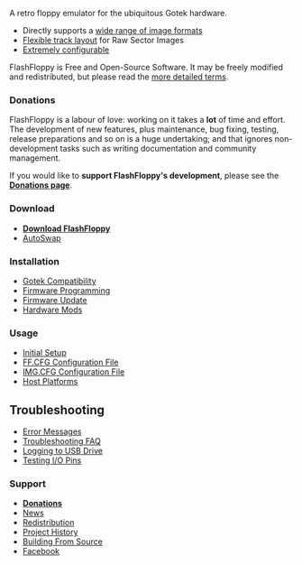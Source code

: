 A retro floppy emulator for the ubiquitous Gotek hardware.
- Directly supports a [wide range of image formats](Image-Formats)
- [Flexible track layout](Track-Layouts) for Raw Sector Images
- [Extremely configurable](FF.CFG-Configuration-File)

FlashFloppy is Free and Open-Source Software. It may be freely
modified and redistributed, but please read the [more detailed
terms](Redistribution).

### Donations

FlashFloppy is a labour of love: working on it takes a **lot** of time
and effort. The development of new features, plus maintenance, bug
fixing, testing, release preparations and so on is a huge undertaking;
and that ignores non-development tasks such as writing documentation
and community management.

If you would like to **support FlashFloppy's development**, please see
the [**Donations page**](Donations).

### Download
- [**Download FlashFloppy**](Downloads)
- [AutoSwap](https://github.com/keirf/FF_AutoSwap/wiki/Downloads)

### Installation
- [Gotek Compatibility](Gotek-Compatibility)
- [Firmware Programming](Firmware-Programming)
- [Firmware Update](Firmware-Update)
- [Hardware Mods](Hardware-Mods)

### Usage
- [Initial Setup](Initial-Setup)
- [FF.CFG Configuration File](FF.CFG-Configuration-File)
- [IMG.CFG Configuration File](IMG.CFG-Configuration-File)
- [Host Platforms](Host-Platforms)

## Troubleshooting
- [Error Messages](Error-Messages)
- [Troubleshooting FAQ](Troubleshooting-FAQ)
- [Logging to USB Drive](Logging-To-USB-Drive)
- [Testing I/O Pins](Testing-IO-Pins)

### Support
- [**Donations**](Donations)
- [News](News)
- [Redistribution](Redistribution)
- [Project History](Project-History)
- [Building From Source](Building-From-Source)
- [Facebook][facebook]

[facebook]: https://www.facebook.com/groups/flashfloppy/

